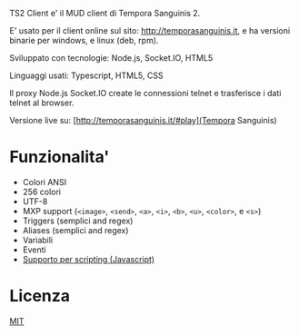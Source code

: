 TS2 Client e' il MUD client di Tempora Sanguinis 2.

E' usato per il client online sul sito: http://temporasanguinis.it, e ha versioni binarie per windows, e linux (deb, rpm).

Sviluppato con tecnologie: Node.js, Socket.IO, HTML5

Linguaggi usati: Typescript, HTML5, CSS

Il proxy Node.js Socket.IO create le connessioni telnet e trasferisce i dati telnet al browser.

Versione live su: [http://temporasanguinis.it/#play](Tempora Sanguinis)

# Funzionalita' #
* Colori ANSI
* 256 colori
* UTF-8
* MXP support (``<image>``, ``<send>``, ``<a>``, ``<i>``, ``<b>``, ``<u>``, ``<color>``, e ``<s>``)
* Triggers (semplici and regex)
* Aliases (semplici and regex)
* Variabili
* Eventi  
* [Supporto per scripting (Javascript)](scripting.md)

# Licenza
[MIT](LICENSE.md)
